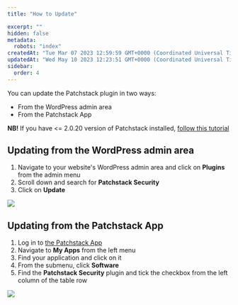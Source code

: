 ```yaml
---
title: "How to Update"

excerpt: ""
hidden: false
metadata: 
  robots: "index"
createdAt: "Tue Mar 07 2023 12:59:59 GMT+0000 (Coordinated Universal Time)"
updatedAt: "Wed May 10 2023 12:23:51 GMT+0000 (Coordinated Universal Time)"
sidebar:
  order: 4
---
```

You can update the Patchstack plugin in two ways:

- From the WordPress admin area
- From the Patchstack App

**NB!** If you have \<= 2.0.20 version of Patchstack installed, [follow this tutorial](/faq-troubleshooting/plugin/updating-patchstack-from-2020/)

## Updating from the WordPress admin area

1. Navigate to your website's WordPress admin area and click on **Plugins** from the admin menu
2. Scroll down and search for **Patchstack Security**
3. Click on **Update**

![](@images/888a34b-patchstack_plugin_update.png)

## Updating from the Patchstack App

1. Log in to <a href="https://app.patchstack.com" target="_blank">the Patchstack App</a>
2. Navigate to **My Apps** from the left menu
3. Find your application and click on it
4. From the submenu, click **Software**
5. Find the **Patchstack Security** plugin and tick the checkbox from the left column of the table row

![](@images/2f36390-small-patchstack_update_patchstack.png)
